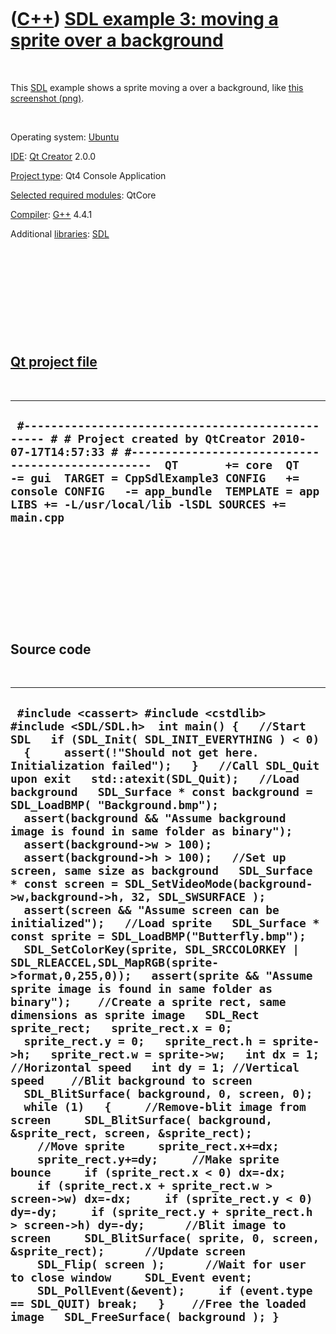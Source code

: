 



 

 

 

 

 

([C++](Cpp.htm)) [SDL example 3: moving a sprite over a background](CppSdlExample3.htm)
=======================================================================================

 

This [SDL](CppSdl.htm) example shows a sprite moving a over a
background, like [this screenshot (png)](CppSdlExample3.png).

 

Operating system:
[Ubuntu](http://en.wikipedia.org/wiki/Ubuntu_%28operating_system%29)

[IDE](CppIde.htm): [Qt Creator](CppQt.htm) 2.0.0

[Project type](CppQtProjectType.htm): Qt4 Console Application

[Selected required modules](CppQtCreatorSelectRequiredModules.png):
QtCore

[Compiler](CppCompiler.htm): [G++](CppGpp.htm) 4.4.1

Additional [libraries](CppLibrary.htm): [SDL](CppSdl.htm)

 

 

 

 

 

[Qt project file](CppQtProjectFile.htm)
---------------------------------------

 

  --------------------------------------------------------------------------------------------------------------------------------------------------------------------------------------------------------------------------------------------------------------------------------------------------------------------------------------------
  ` #------------------------------------------------- # # Project created by QtCreator 2010-07-17T14:57:33 # #-------------------------------------------------  QT       += core  QT       -= gui  TARGET = CppSdlExample3 CONFIG   += console CONFIG   -= app_bundle  TEMPLATE = app  LIBS += -L/usr/local/lib -lSDL SOURCES += main.cpp`
  --------------------------------------------------------------------------------------------------------------------------------------------------------------------------------------------------------------------------------------------------------------------------------------------------------------------------------------------

 

 

 

 

 

Source code
-----------

 

  --------------------------------------------------------------------------------------------------------------------------------------------------------------------------------------------------------------------------------------------------------------------------------------------------------------------------------------------------------------------------------------------------------------------------------------------------------------------------------------------------------------------------------------------------------------------------------------------------------------------------------------------------------------------------------------------------------------------------------------------------------------------------------------------------------------------------------------------------------------------------------------------------------------------------------------------------------------------------------------------------------------------------------------------------------------------------------------------------------------------------------------------------------------------------------------------------------------------------------------------------------------------------------------------------------------------------------------------------------------------------------------------------------------------------------------------------------------------------------------------------------------------------------------------------------------------------------------------------------------------------------------------------------------------------------------------------------------------------------------------------------------------------------------------------------------------------------------------------------------------------------------------------------------------------------------------------------------------------------------------------------------------------------------------------------
  ` #include <cassert> #include <cstdlib> #include <SDL/SDL.h>  int main() {   //Start SDL   if (SDL_Init( SDL_INIT_EVERYTHING ) < 0)   {     assert(!"Should not get here. Initialization failed");   }   //Call SDL_Quit upon exit   std::atexit(SDL_Quit);   //Load background   SDL_Surface * const background = SDL_LoadBMP( "Background.bmp");   assert(background && "Assume background image is found in same folder as binary");   assert(background->w > 100);   assert(background->h > 100);   //Set up screen, same size as background   SDL_Surface * const screen = SDL_SetVideoMode(background->w,background->h, 32, SDL_SWSURFACE );   assert(screen && "Assume screen can be initialized");   //Load sprite   SDL_Surface * const sprite = SDL_LoadBMP("Butterfly.bmp");   SDL_SetColorKey(sprite, SDL_SRCCOLORKEY | SDL_RLEACCEL,SDL_MapRGB(sprite->format,0,255,0));   assert(sprite && "Assume sprite image is found in same folder as binary");    //Create a sprite rect, same dimensions as sprite image   SDL_Rect sprite_rect;   sprite_rect.x = 0;   sprite_rect.y = 0;   sprite_rect.h = sprite->h;   sprite_rect.w = sprite->w;   int dx = 1; //Horizontal speed   int dy = 1; //Vertical speed    //Blit background to screen   SDL_BlitSurface( background, 0, screen, 0);    while (1)   {     //Remove-blit image from screen     SDL_BlitSurface( background, &sprite_rect, screen, &sprite_rect);      //Move sprite     sprite_rect.x+=dx;     sprite_rect.y+=dy;     //Make sprite bounce     if (sprite_rect.x < 0) dx=-dx;     if (sprite_rect.x + sprite_rect.w > screen->w) dx=-dx;     if (sprite_rect.y < 0) dy=-dy;     if (sprite_rect.y + sprite_rect.h > screen->h) dy=-dy;      //Blit image to screen     SDL_BlitSurface( sprite, 0, screen, &sprite_rect);      //Update screen     SDL_Flip( screen );      //Wait for user to close window     SDL_Event event;     SDL_PollEvent(&event);     if (event.type == SDL_QUIT) break;   }    //Free the loaded image   SDL_FreeSurface( background ); }`
  --------------------------------------------------------------------------------------------------------------------------------------------------------------------------------------------------------------------------------------------------------------------------------------------------------------------------------------------------------------------------------------------------------------------------------------------------------------------------------------------------------------------------------------------------------------------------------------------------------------------------------------------------------------------------------------------------------------------------------------------------------------------------------------------------------------------------------------------------------------------------------------------------------------------------------------------------------------------------------------------------------------------------------------------------------------------------------------------------------------------------------------------------------------------------------------------------------------------------------------------------------------------------------------------------------------------------------------------------------------------------------------------------------------------------------------------------------------------------------------------------------------------------------------------------------------------------------------------------------------------------------------------------------------------------------------------------------------------------------------------------------------------------------------------------------------------------------------------------------------------------------------------------------------------------------------------------------------------------------------------------------------------------------------------------------

 

 

 

 

 





 



